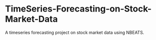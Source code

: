 # TimeSeries-Forecasting-on-Stock-Market-Data
A timeseries forecasting project on stock market data using NBEATS.
